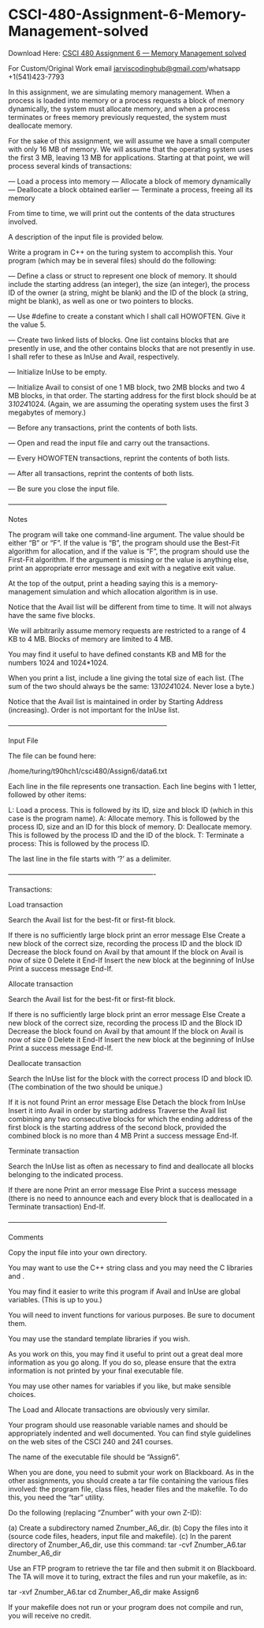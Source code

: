 # CSCI-480-Assignment-6-Memory-Management-solved

Download Here: [CSCI 480 Assignment 6 — Memory Management solved](https://jarviscodinghub.com/assignment/assignment-6-memory-management-solution/)

For Custom/Original Work email jarviscodinghub@gmail.com/whatsapp +1(541)423-7793

In this assignment, we are simulating memory management. When a process is loaded into memory or a process requests a block of memory dynamically, the system must allocate memory, and when a process terminates or frees memory previously requested, the system must deallocate memory.

For the sake of this assignment, we will assume we have a small computer with only 16 MB of memory. We will assume that the operating system uses the first 3 MB, leaving 13 MB for applications. Starting at that point, we will process several kinds of transactions:

— Load a process into memory
— Allocate a block of memory dynamically
— Deallocate a block obtained earlier
— Terminate a process, freeing all its memory

From time to time, we will print out the contents of the data
structures involved.

A description of the input file is provided below.

Write a program in C++ on the turing system to accomplish this. Your
program (which may be in several files) should do the following:

— Define a class or struct to represent one block of memory. It should include the starting address (an integer), the size (an integer), the process ID of the owner (a string, might be blank) and the ID of the block (a string, might be blank), as well as one or two pointers to blocks.

— Use #define to create a constant which I shall call HOWOFTEN.
Give it the value 5.

— Create two linked lists of blocks. One list contains blocks that are presently in use, and the other contains blocks that are not presently in use. I shall refer to these as InUse and Avail, respectively.

— Initialize InUse to be empty.

— Initialize Avail to consist of one 1 MB block, two 2MB blocks and two 4 MB blocks, in that order. The starting address for the first block should be at 3*1024*1024. (Again, we are assuming the operating system uses the first 3 megabytes of memory.)

— Before any transactions, print the contents of both lists.

— Open and read the input file and carry out the transactions.

— Every HOWOFTEN transactions, reprint the contents of both lists.

— After all transactions, reprint the contents of both lists.

— Be sure you close the input file.

———————————————————————

Notes

The program will take one command-line argument. The value should be either “B” or “F”. If the value is “B”, the program should use the Best-Fit algorithm for allocation, and if the value is “F”, the program should use the First-Fit algorithm. If the argument is missing or the value is anything else, print an appropriate error message and exit with a negative exit value.

At the top of the output, print a heading saying this is a memory-
management simulation and which allocation algorithm is in use.

Notice that the Avail list will be different from time to time. It
will not always have the same five blocks.

We will arbitrarily assume memory requests are restricted to a range of 4 KB to 4 MB. Blocks of memory are limited to 4 MB.

You may find it useful to have defined constants KB and MB for the numbers 1024 and 1024*1024.

When you print a list, include a line giving the total size of each list. (The sum of the two should always be the same: 13*1024*1024. Never lose a byte.)

Notice that the Avail list is maintained in order by Starting Address
(increasing). Order is not important for the InUse list.

———————————————————————

Input File

The file can be found here:

/home/turing/t90hch1/csci480/Assign6/data6.txt

Each line in the file represents one transaction. Each line begins
with 1 letter, followed by other items:

L: Load a process. This is followed by its ID, size and block ID
(which in this case is the program name).
A: Allocate memory. This is followed by the process ID, size and
an ID for this block of memory.
D: Deallocate memory. This is followed by the process ID and the
ID of the block.
T: Terminate a process: This is followed by the process ID.

The last line in the file starts with ‘?’ as a delimiter.

—————————————————————-

Transactions:

Load transaction

Search the Avail list for the best-fit or first-fit block.

If there is no sufficiently large block
print an error message
Else
Create a new block of the correct size, recording the process
ID and the block ID
Decrease the block found on Avail by that amount
If the block on Avail is now of size 0
Delete it
End-If
Insert the new block at the beginning of InUse
Print a success message
End-If.

Allocate transaction

Search the Avail list for the best-fit or first-fit block.

If there is no sufficiently large block
print an error message
Else
Create a new block of the correct size, recording the process
ID and the Block ID
Decrease the block found on Avail by that amount
If the block on Avail is now of size 0
Delete it
End-If
Insert the new block at the beginning of InUse
Print a success message
End-If.

Deallocate transaction

Search the InUse list for the block with the correct process ID
and block ID. (The combination of the two should be unique.)

If it is not found
Print an error message
Else
Detach the block from InUse
Insert it into Avail in order by starting address
Traverse the Avail list combining any two consecutive blocks
for which the ending address of the first block is the starting
address of the second block, provided the combined block is no
more than 4 MB
Print a success message
End-If.

Terminate transaction

Search the InUse list as often as necessary to find and deallocate all blocks belonging to the indicated process.

If there are none
Print an error message
Else
Print a success message (there is no need to announce each and
every block that is deallocated in a Terminate transaction)
End-If.

———————————————————————

Comments

Copy the input file into your own directory.

You may want to use the C++ string class and you may need the C libraries and .

You may find it easier to write this program if Avail and InUse are global variables. (This is up to you.)

You will need to invent functions for various purposes. Be sure to document them.

You may use the standard template libraries if you wish.

As you work on this, you may find it useful to print out a great deal more information as you go along. If you do so, please ensure that the extra information is not printed by your final executable file.

You may use other names for variables if you like, but make sensible choices.

The Load and Allocate transactions are obviously very similar.

Your program should use reasonable variable names and should be
appropriately indented and well documented. You can find style
guidelines on the web sites of the CSCI 240 and 241 courses.

The name of the executable file should be “Assign6”.

When you are done, you need to submit your work on Blackboard. As
in the other assignments, you should create a tar file containing the various files involved: the program file, class files, header files and the makefile. To do this, you need the “tar” utility.

Do the following (replacing “Znumber” with your own Z-ID):

(a) Create a subdirectory named Znumber_A6_dir.
(b) Copy the files into it (source code files, headers, input
file and makefile).
(c) In the parent directory of Znumber_A6_dir, use this command:
tar -cvf Znumber_A6.tar Znumber_A6_dir

Use an FTP program to retrieve the tar file and then submit it on
Blackboard. The TA will move it to turing, extract the files and
run your makefile, as in:

tar -xvf Znumber_A6.tar
cd Znumber_A6_dir
make
Assign6

If your makefile does not run or your program does not compile and
run, you will receive no credit.
